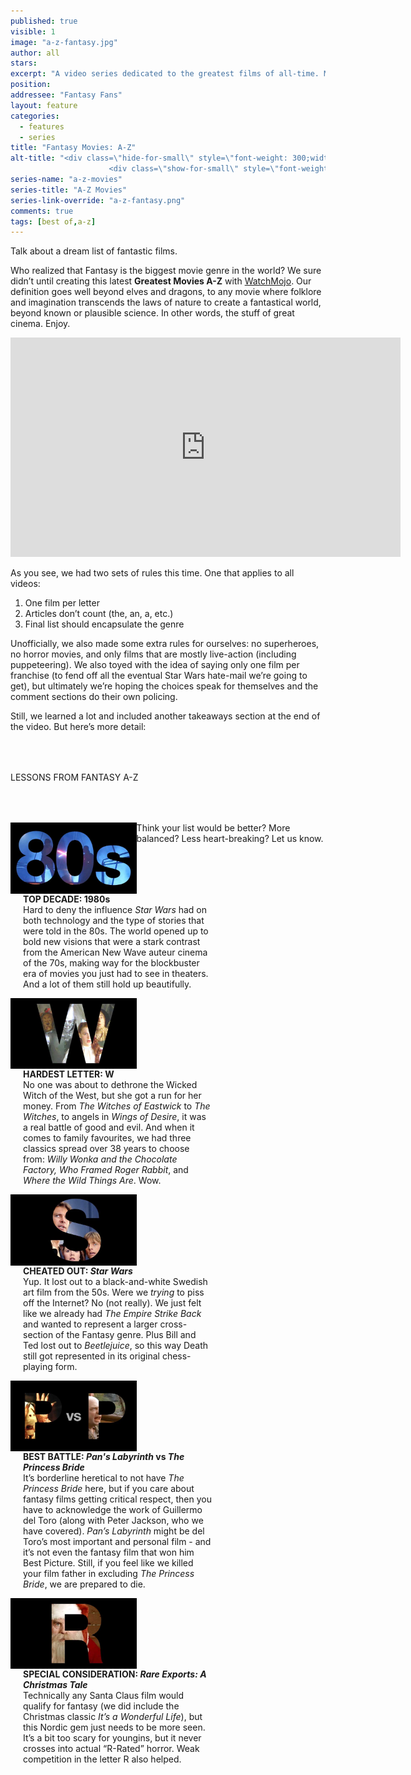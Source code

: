 ```yaml
---
published: true
visible: 1
image: "a-z-fantasy.jpg"
author: all
stars: 
excerpt: "A video series dedicated to the greatest films of all-time. Made In partnership with our friends at WatchMojo."
position: 
addressee: "Fantasy Fans"
layout: feature
categories: 
  - features
  - series
title: "Fantasy Movies: A-Z"
alt-title: "<div class=\"hide-for-small\" style=\"font-weight: 300;width: 16rem;margin: -10rem auto 0 auto;font-family: Helvetica Neue;color: #fff;font-size: 1.5rem;padding-left: 2rem;text-align: center;\">The greatest movies of all time</div>
	                  <div class=\"show-for-small\" style=\"font-weight: 300;width: 10rem;margin: 3.5rem auto 0 auto;font-family: Helvetica Neue;color: #fff;font-size: 1rem;padding-left: 1rem;text-align: center;\">The greatest movies of all time</div>"
series-name: "a-z-movies"
series-title: "A-Z Movies"
series-link-override: "a-z-fantasy.png"
comments: true
tags: [best of,a-z]
---
```

Talk about a dream list of fantastic films. 

Who realized that Fantasy is the biggest movie genre in the world? We sure didn’t until creating this latest **Greatest Movies A-Z** with [WatchMojo](https://www.youtube.com/channel/UCaWd5_7JhbQBe4dknZhsHJg). Our definition goes well beyond elves and dragons, to any movie where folklore and imagination transcends the laws of nature to create a fantastical world, beyond known or plausible science. In other words, the stuff of great cinema. Enjoy. 

<div class="video-container"><iframe width="624" height="351" src="https://www.youtube.com/embed/2_3SCsyCD90?ecver=1" frameborder="0" allowfullscreen></iframe></div>

As you see, we had two sets of rules this time. One that applies to all videos:

1. One film per letter
1. Articles don’t count (the, an, a, etc.)
1. Final list should encapsulate the genre

Unofficially, we also made some extra rules for ourselves: no superheroes, no horror movies, and only films that are mostly live-action (including puppeteering). We also toyed with the idea of saying only one film per franchise (to fend off all the eventual Star Wars hate-mail we’re going to get), but ultimately we’re hoping the choices speak for themselves and the comment sections do their own policing. 

Still, we learned a lot and included another takeaways section at the end of the video. But here’s more detail:

<p class="intro" style="margin-top:4rem">LESSONS FROM FANTASY A-Z</p>

<div class="clearfix" style="margin-top:4rem;width:100%;">
	<div style="height:100%;float:left;width:40%;">
		<img style="vertical-align: top;display: inline-block;" src="/assets/img/features/inline/a-z-fantasy/top-decade.jpg"> 
	</div>
	<p style="margin-top:0;float:left;width:60%;padding-left: 20px;">
		<strong>TOP DECADE: 1980s</strong><br />
		Hard to deny the influence <em>Star Wars</em> had on both technology and the type of stories that were told in the 80s. The world opened up to bold new visions that were a stark contrast from the American New Wave auteur cinema of the 70s, making way for the blockbuster era of movies you just had to see in theaters. And a lot of them still hold up beautifully.
      </p>
</div>

<div class="clearfix"  style="margin-top:4rem;width:100%;">
	<div style="height:100%;float:left;width:40%;">
		<img style="vertical-align: top;display: inline-block;" src="/assets/img/features/inline/a-z-fantasy/hardest-letter.jpg"> 
	</div>
	<p style="margin-top:0;float:left;width:60%;padding-left: 20px;">
		<strong>HARDEST LETTER: W</strong><br />
	      No one was about to dethrone the Wicked Witch of the West, but she got a run for her money. From <em>The Witches of Eastwick</em> to <em>The Witches</em>, to angels in <em>Wings of Desire</em>, it was a real battle of good and evil. And when it comes to family favourites, we had three classics spread over 38 years to choose from: <em>Willy Wonka and the Chocolate Factory,</em> <em>Who Framed Roger Rabbit</em>, and <em>Where the Wild Things Are</em>. Wow.
	</p>
</div>

<div class="clearfix"  style="margin-top:4rem;width:100%;">
	<div style="height:100%;float:left;width:40%;">
		<img style="vertical-align: top;display: inline-block;" src="/assets/img/features/inline/a-z-fantasy/cheated-out.jpg"> 
	</div>
	<p style="margin-top:0;float:left;width:60%;padding-left: 20px;">
		<strong>CHEATED OUT: <em>Star Wars</em></strong><br />
		Yup. It lost out to a black-and-white Swedish art film from the 50s. Were we <em>trying</em> to piss off the Internet? No (not really). We just felt like we already had <em>The Empire Strike Back</em> and wanted to represent a larger cross-section of the Fantasy genre. Plus Bill and Ted lost out to <em>Beetlejuice</em>, so this way Death still got represented in its original chess-playing form.
	</p>
</div>

<div class="clearfix" style="margin-top:4rem;width:100%;">
	<div style="height:100%;float:left;width:40%;">
		<img style="vertical-align: top;display: inline-block;" src="/assets/img/features/inline/a-z-fantasy/best-battle.jpg"> 
	</div>
	<p style="margin-top:0;float:left;width:60%;padding-left: 20px;">
		<strong>BEST BATTLE: <em>Pan's Labyrinth</em> vs <em>The Princess Bride</em></strong><br />
	It’s borderline heretical to not have <em>The Princess Bride</em> here, but if you care about fantasy films getting critical respect, then you have to acknowledge the work of Guillermo del Toro (along with Peter Jackson, who we have covered). <em>Pan’s Labyrinth</em> might be del Toro’s most important and personal film - and it’s not even the fantasy film that won him Best Picture. Still, if you feel like we killed your film father in excluding <em>The Princess Bride</em>, we are prepared to die.
	</p>
</div>

<div class="clearfix"  style="margin:4rem 0;width:100%;">
	<div style="height:100%;float:left;width:40%;">
		<img style="vertical-align: top;display: inline-block;" src="/assets/img/features/inline/a-z-fantasy/special-consideration.jpg"> 
	</div>
	<p style="margin-top:0;float:left;width:60%;padding-left: 20px;">
		<strong>SPECIAL CONSIDERATION: <em>Rare Exports: A Christmas Tale</em></strong><br />
	    Technically any Santa Claus film would qualify for fantasy (we did include the Christmas classic <em>It’s a Wonderful Life</em>), but this Nordic gem just needs to be more seen. It’s a bit too scary for youngins, but it never crosses into actual “R-Rated” horror. Weak competition in the letter R also helped.
	</p>
</div>

Think your list would be better? More balanced? Less heart-breaking? Let us know.